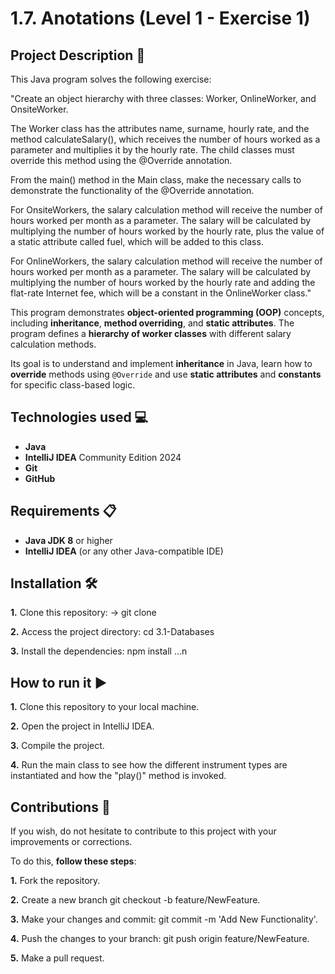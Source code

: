 # 1.7. Anotations (Level 1 - Exercise 1)

## Project Description 📄

This Java program solves the following exercise:

"Create an object hierarchy with three classes: Worker, OnlineWorker, and OnsiteWorker.

The Worker class has the attributes name, surname, hourly rate, and the method calculateSalary(), which receives the number of hours worked as a parameter and multiplies it by the hourly rate. The child classes must override this method using the @Override annotation.

From the main() method in the Main class, make the necessary calls to demonstrate the functionality of the @Override annotation.

For OnsiteWorkers, the salary calculation method will receive the number of hours worked per month as a parameter. The salary will be calculated by multiplying the number of hours worked by the hourly rate, plus the value of a static attribute called fuel, which will be added to this class.

For OnlineWorkers, the salary calculation method will receive the number of hours worked per month as a parameter. The salary will be calculated by multiplying the number of hours worked by the hourly rate and adding the flat-rate Internet fee, which will be a constant in the OnlineWorker class."

This program demonstrates **object-oriented programming (OOP)** concepts, including **inheritance**, **method overriding**, and **static attributes**. The program defines a **hierarchy of worker classes** with different salary calculation methods.

Its goal is to understand and implement **inheritance** in Java, learn how to **override** methods using `@Override` and use **static attributes** and **constants** for specific class-based logic.


## Technologies used 💻

- **Java**
- **IntelliJ IDEA** Community Edition 2024
- **Git**
- **GitHub**
 

## Requirements 📋

- **Java JDK 8** or higher
- **IntelliJ IDEA** (or any other Java-compatible IDE)
## Installation 🛠️

**1.** Clone this repository: -> git clone

**2.** Access the project directory: cd 3.1-Databases

**3.** Install the dependencies: npm install …n 


## How to run it ▶️

**1.** Clone this repository to your local machine.

**2.** Open the project in IntelliJ IDEA.

**3.** Compile the project.

**4.** Run the main class to see how the different instrument types are instantiated and how the "play()" method is invoked.


## Contributions 🤝

If you wish, do not hesitate to contribute to this project with your improvements or corrections.

To do this, **follow these steps**:

**1.** Fork the repository.

**2.** Create a new branch git checkout -b feature/NewFeature.

**3.** Make your changes and commit: git commit -m 'Add New Functionality'.

**4.** Push the changes to your branch: git push origin feature/NewFeature.

**5.** Make a pull request.
